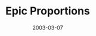 ---
title: Epic Proportions
date: 2003-03-07
closing_date: 2003-03-22
layout: productions
playbill:
Theatre: Theatre Jacksonville
Venue: Little Theatre
cast:
- Conspirator:
  - Andrew Diimapilis
  - Andrew Langenbach
  - Erin Silas
- Octavium/Wally: Robert Pelaia
- D.W. DeWitt: Tom Nehl
- Louise Goldman: Jennifer Knight
- Phil Bennet: Carl Baum
- Benny Bennet: Alex Margulies
- Jack Shel: Andre Dimapilis
- Extra:
  - Andrew Langenbach
  - Andrew Langenbach
  - Robert Pelaia
  - Erin Silas
- Roman General: Andre Dimapilis
- Egyptian:
  - Andre Dimapilis
  - Andrew Langenbach
  - Robert Pelaia
- Egyptian Dancing Girl: Erin Silas
- Queen of the Nile/Estelle:
  - Erin Silas
  - Andrew Langenbach
- Queen's Attendant: Andrew Diimapilis
- Queen's Guard:
  - Robert Pelaia
  - Andrew Dimapilis
- Executioner: Robert Pelaia
- Brady: Andre Dimapilis
- Cochette: Erin Silas
- Cochette's Assistant: Robert Pelaia
- Gladiator:
  - Andre Dimapilis
  - Andrew Langenbach
  - Robert Pelaia
- Narrator: Matt 'Shotgun' Basford
crew:
- Artistic Director: Michael Lipp
- Stage Manager/Assistant Director: Christopher P. Farrell
- Technical Direcor: Jeffery L. Wagoner
- Set Design: Kelly J. Wagoner
- Costume Design: Joy Smith
- Lighting Design: Jeffery L. Wagoner
- Slideshow Design: Kelly J. Wagoner
- Sound Design:
  - Matt 'Shotgun' Basford
  - Michael Lipp
- Running Crew:
  - Debora Goldberg
  - Sarah Overton
  - Jessica Silas
  - Samantha Watson
- Light Board Operation: Gloria Pepe
- Sound Board Operator: Wendy Chambers
- Projection Operator: Jon Brenan
- Technical Assistant:
  - Jason Henley
  - Sara Henley
- Props Mistress: Ashley Doyle
- Props Design: Randall D. Adkison
- Graphic Design: Gerald Charm
- Costume Construction:
  - Joy Smith
  - Andra Smith
- Drop Construction and Styling: Jeanine Stites
- Hair and Make-up Design: Tracy Olin
orchestra:
external_links:
---